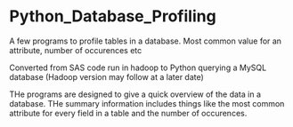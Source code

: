 # Python_Database_Profiling
A few programs to profile tables in a database. Most common value for an attribute, number of occurences etc

Converted from SAS code run in hadoop to Python querying a MySQL database (Hadoop version may follow at a later date)

THe programs are designed to give a quick overview of the data in a database. THe summary information includes things like the most common attribute for every field in a table and the number of occurences.
